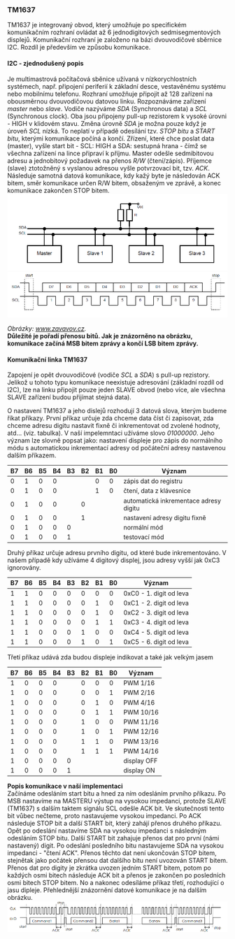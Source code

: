 ### TM1637
TM1637 je integrovaný obvod, který umožňuje po specifickém komunikačním rozhraní ovládat až 6 jednodigitových sedmisegmentových displejů.
Komunikační rozhraní je založeno na bázi dvouvodičové sběrnice I2C. Rozdíl je především ve způsobu komunikace.

#### I2C - zjednodušený popis
Je multimastrová počítačová sběnice užívaná v nízkorychlostních systémech, např. připojení periferií k základní desce, vestavěnému systému
nebo mobilnímu telefonu. Rozhraní umožňuje připojit až 128 zařízení na obousměrnou dvouvodičovou datovou linku. Rozpoznáváme zařízení 
*master* nebo *slave*. Vodiče nazýváme *SDA* (Synchronous data) a *SCL* (Synchronous clock). Oba jsou připojeny pull-up rezistorem k vysoké úrovni - HIGH v klidovém stavu. Změna úrovně *SDA* je možna pouze když je úroveň *SCL* nízká. To neplatí v případě odesílání tzv. *STOP bitu* a *START bitu*, kterými komunikace počíná a končí. Zřízení, které chce poslat data (master), vyšle start bit - SCL: HIGH a SDA: sestupná hrana - čímž se všechna zařízení na lince připraví k příjmu. Master odešle sedmibitovou adresu a jednobitový požadavek na přenos *R/W* (čtení/zápis). Příjemce (slave) ztotožněný s vyslanou adresou vyšle potvrzovací bit, tzv. *ACK*. Následuje samotná datová komunikace, kdy kažý byte je následován ACK bitem, směr komunikace určen R/W bitem, obsaženým ve zprávě, a konec komunikace zakončen STOP bitem.
<img src = "I2C_wiring.png">
<img src = "I2C_comunication.png">

*Obrázky: www.zavavov.cz.*     
**Důležité je pořadí přenosu bitů. Jak je znázorněno na obrázku, komunikace začíná MSB bitem zprávy a končí LSB bitem zprávy.**

#### Komunikační linka TM1637
Zapojení je opět dvouvodičové (vodiče *SCL* a *SDA*) s pull-up rezistory. Jelikož u tohoto typu komunikace neexistuje adresování (základní rozdíl od I2C), lze na linku připojit pouze jeden SLAVE obvod (nebo více, ale všechna SLAVE zařízení budou přijímat stejná data). 

O nastavení TM1637 a jeho dislejů rozhodují 3 datová slova, kterým budeme říkat příkazy. První příkaz určuje zda chceme data číst či zapisovat, zda chceme adresu digitu nastavit fixně či inkrementovat od zvolené hodnoty, atd... (viz. tabulka). V naší impelemntaci užíváme slovo *01000000*. Jeho význam lze slovně popsat jako: nastavení displeje pro zápis do normálního módu s automatickou inkrementací adresy od počáteční adresy nastavenou dalším příkazem.

|B7|B6|B5|B4|B3|B2|B1|B0|Význam|
|----|----|----|----|----|----|----|----|-----------------|
|0|1|0|0|||0|0|zápis dat do registru|
|0|1|0|0|||1|0|čtení, data z klávesnice|
|0|1|0|0||0|||automatická inkrementace adresy digitu|
|0|1|0|0||1|||nastavení adresy digitu fixně|
|0|1|0|0|0||||normální mód|
|0|1|0|0|1||||testovací mód|

Druhý příkaz určuje adresu prvního digitu, od které bude inkrementováno. V našem případě kdy užíváme 4 digitový displej, jsou adresy vyšší jak 0xC3 ignorovány.

|B7 |   B6 |   B5|    B4 |   B3 |   B2 |   B1 |   B0|Význam|
|----|----|----|----|----|----|----|----|-----------------|
|1|1|0|0|0|0|0|0|0xC0 - 1. digit od leva|
|1|1|0|0|0|0|1|0|0xC1 - 2. digit od leva|
|1|1|0|0|0|0|1|0|0xC2 - 3. digit od leva|
|1|1|0|0|0|0|1|1|0xC3 - 4. digit od leva|
|1|1|0|0|0|1|0|0|0xC4 - 5. digit od leva|
|1|1|0|0|0|1|0|1|0xC5 - 6. digit od leva|

Třetí příkaz udává zda budou displeje indikovat a také jak velkým jasem

|B7 |   B6 |   B5|    B4 |   B3 |   B2 |   B1 |   B0|Význam|
|----|----|----|----|----|----|----|----|-----------------|
|1|0|0|0||0|0|0| PWM 1/16|
|1|0|0|0||0|0|1| PWM 2/16|
|1|0|0|0||0|1|0| PWM 4/16|
|1|0|0|0||0|1|1| PWM 10/16|
|1|0|0|0||1|0|0| PWM 11/16|
|1|0|0|0||1|0|1| PWM 12/16|
|1|0|0|0||1|1|0| PWM 13/16|
|1|0|0|0||1|1|1| PWM 14/16|
|1|0|0|0|0|||| display OFF|
|1|0|0|0|1|||| display ON|

**Popis komunikace v naší implementaci**    
Začínáme odesláním start bitu a hned za ním odesláním prvního příkazu. Po MSB nastavíme na MASTERU výstup na vysokou impedanci, protože SLAVE (TM1637) s dalším taktem signálu SCL odešle ACK bit. Ve skutečnosti tento bit vůbec nečteme, proto nastavujeme vysokou impedanci. Po ACK následuje STOP bit a další START bit, který zahájí přenos druhého příkazu. Opět po odeslání nastavíme SDA na vysokou impedanci s následným odesláním STOP bitu. Další START bit zahajuje přenos dat pro první (námi nastavený) digit. Po odeslání posledního bitu nastavujeme SDA na vysokou impedanci - "čtení ACK". Přenos těchto dat není ukončován STOP bitem, stejnětak jako počátek přensou dat dalšího bitu není uvozován START bitem. Přenos dat pro digity je zkrátka uvozen jedním START bitem, potom po každých osmi bitech následuje ACK bit a přenos je zakončen po posledních osmi bitech STOP bitem. No a nakonec odesíláme příkaz třetí, rozhodující o jasu dipleje. Přehlednější znázornění datové komunikace je na dalším obrázku.
<img src = "TM1637_data.png">
